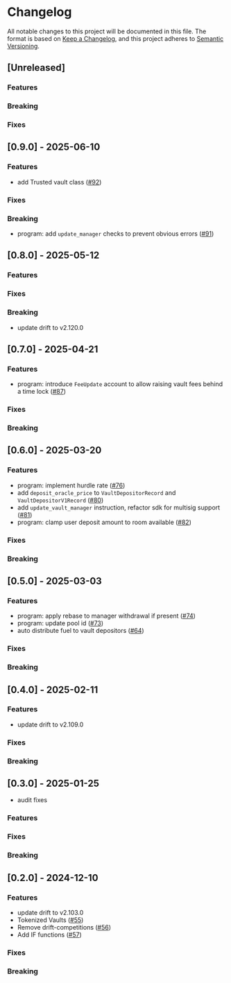 # Changelog

All notable changes to this project will be documented in this file.
The format is based on [Keep a Changelog](https://keepachangelog.com/en/1.0.0/),
and this project adheres to [Semantic Versioning](https://semver.org/spec/v2.0.0.html).

## [Unreleased]

### Features

### Breaking

### Fixes

## [0.9.0] - 2025-06-10

### Features

* add Trusted vault class ([#92](https://github.com/drift-labs/drift-vaults/pull/92))

### Fixes

### Breaking

* program: add `update_manager` checks to prevent obvious errors ([#91](https://github.com/drift-labs/drift-vaults/pull/91))

## [0.8.0] - 2025-05-12

### Features

### Fixes

### Breaking

* update drift to v2.120.0

## [0.7.0] - 2025-04-21

### Features

* program: introduce `FeeUpdate` account to allow raising vault fees behind a time lock ([#87](https://github.com/drift-labs/drift-vaults/pull/87))

### Fixes

### Breaking

## [0.6.0] - 2025-03-20

### Features

* program: implement hurdle rate ([#76](https://github.com/drift-labs/drift-vaults/pull/76))
* add `deposit_oracle_price` to `VaultDepositorRecord` and `VaultDepositorV1Record` ([#80](https://github.com/drift-labs/drift-vaults/pull/80))
* add `update_vault_manager` instruction, refactor sdk for multisig support ([#81](https://github.com/drift-labs/drift-vaults/pull/81))
* program: clamp user deposit amount to room available ([#82](https://github.com/drift-labs/drift-vaults/pull/82))

### Fixes

### Breaking

## [0.5.0] - 2025-03-03

### Features

* program: apply rebase to manager withdrawal if present ([#74](https://github.com/drift-labs/drift-vaults/pull/74))
* program: update pool id ([#73](https://github.com/drift-labs/drift-vaults/pull/73))
* auto distribute fuel to vault depositors ([#64](https://github.com/drift-labs/drift-vaults/pull/64))

### Fixes

### Breaking

## [0.4.0] - 2025-02-11

### Features

* update drift to v2.109.0

### Fixes

### Breaking

## [0.3.0] - 2025-01-25

* audit fixes

### Features

### Fixes

### Breaking

## [0.2.0] - 2024-12-10

### Features

* update drift to v2.103.0
* Tokenized Vaults ([#55](https://github.com/drift-labs/drift-vaults/pull/55))
* Remove drift-competitions ([#56](https://github.com/drift-labs/drift-vaults/pull/56))
* Add IF functions ([#57](https://github.com/drift-labs/drift-vaults/pull/57))

### Fixes

### Breaking
